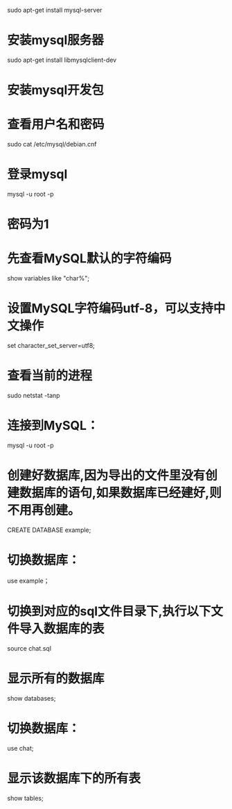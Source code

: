 sudo apt-get install mysql-server
# 安装mysql服务器

sudo apt-get install libmysqlclient-dev
# 安装mysql开发包

# 查看用户名和密码
sudo cat /etc/mysql/debian.cnf

# 登录mysql
mysql -u root -p
# 密码为1

# 先查看MySQL默认的字符编码
show variables like "char%";

# 设置MySQL字符编码utf-8，可以支持中文操作
set character_set_server=utf8;


# 查看当前的进程
sudo netstat -tanp


# 连接到MySQL：
mysql -u root -p

# 创建好数据库,因为导出的文件里没有创建数据库的语句,如果数据库已经建好,则不用再创建。
CREATE DATABASE example;

# 切换数据库：
use example；

# 切换到对应的sql文件目录下,执行以下文件导入数据库的表
source chat.sql

# 显示所有的数据库
show databases;


# 切换数据库：
use chat;

# 显示该数据库下的所有表
show tables;